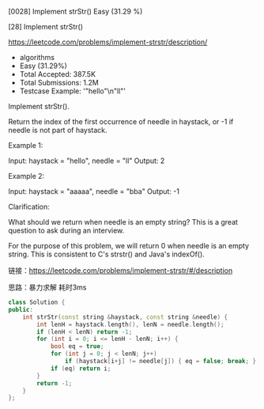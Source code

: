 [0028] Implement strStr()                                           Easy   (31.29 %)

<!--front-->	
[28] Implement strStr()  

https://leetcode.com/problems/implement-strstr/description/

* algorithms
* Easy (31.29%)
* Total Accepted:    387.5K
* Total Submissions: 1.2M
* Testcase Example:  '"hello"\n"ll"'

Implement strStr().

Return the index of the first occurrence of needle in haystack, or -1 if needle is not part of haystack.

Example 1:


Input: haystack = "hello", needle = "ll"
Output: 2


Example 2:


Input: haystack = "aaaaa", needle = "bba"
Output: -1


Clarification:

What should we return when needle is an empty string? This is a great question to ask during an interview.

For the purpose of this problem, we will return 0 when needle is an empty string. This is consistent to C's strstr() and Java's indexOf().






<!--back-->

链接：https://leetcode.com/problems/implement-strstr/#/description

思路：暴力求解
耗时3ms

```cpp
class Solution {
public:
    int strStr(const string &haystack, const string &needle) {
        int lenH = haystack.length(), lenN = needle.length();
        if (lenH < lenN) return -1;
        for (int i = 0; i <= lenH - lenN; i++) {
            bool eq = true;
            for (int j = 0; j < lenN; j++) 
                if (haystack[i+j] != needle[j]) { eq = false; break; }
            if (eq) return i;
        }
        return -1;
    }
};
```


